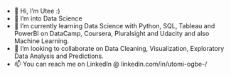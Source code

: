 - 👋 Hi, I’m Utee :)
- 👀 I’m into Data Science 
- 🌱 I’m currently learning Data Science with Python, SQL, Tableau and PowerBI on DataCamp, Coursera, Pluralsight and Udacity and also Machine Learning.
- 💞️ I’m looking to collaborate on Data Cleaning, Visualization, Exploratory Data Analysis and Predictions.
- 📫 You can reach me on LinkedIn @ linkedin.com/in/utomi-ogbe-/

<!---
Utee9/Utee9 is a ✨ special ✨ repository because its `README.md` (this file) appears on your GitHub profile.
You can click the Preview link to take a look at your changes.
--->
